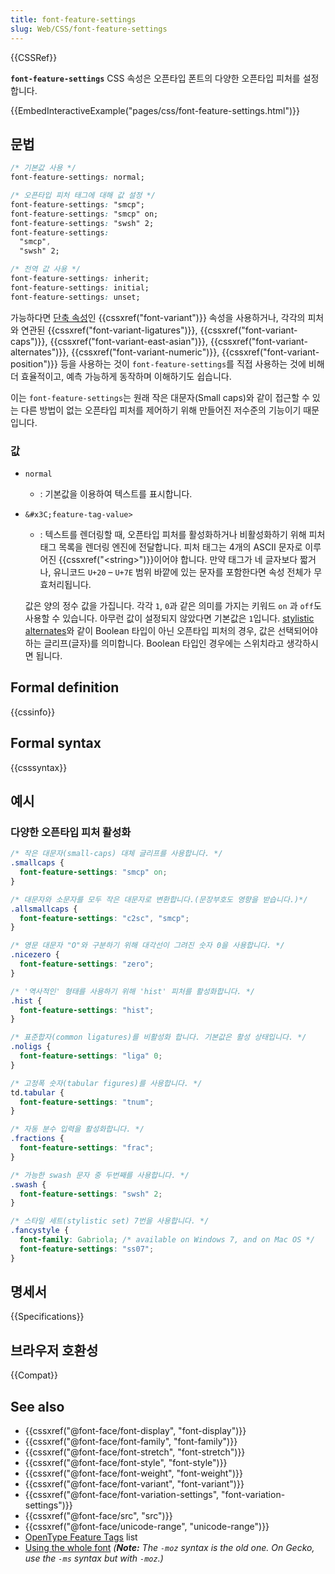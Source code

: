 ```yaml
---
title: font-feature-settings
slug: Web/CSS/font-feature-settings
---
```


{{CSSRef}}

**`font-feature-settings`** CSS 속성은 오픈타입 폰트의 다양한 오픈타입 피처를 설정합니다.

{{EmbedInteractiveExample("pages/css/font-feature-settings.html")}}

## 문법

```css
/* 기본값 사용 */
font-feature-settings: normal;

/* 오픈타입 피처 태그에 대해 값 설정 */
font-feature-settings: "smcp";
font-feature-settings: "smcp" on;
font-feature-settings: "swsh" 2;
font-feature-settings:
  "smcp",
  "swsh" 2;

/* 전역 값 사용 */
font-feature-settings: inherit;
font-feature-settings: initial;
font-feature-settings: unset;
```

가능하다면 [단축 속성](/ko/docs/Web/CSS/Shorthand_properties)인 {{cssxref("font-variant")}} 속성을 사용하거나, 각각의 피처와 연관된 {{cssxref("font-variant-ligatures")}}, {{cssxref("font-variant-caps")}}, {{cssxref("font-variant-east-asian")}}, {{cssxref("font-variant-alternates")}}, {{cssxref("font-variant-numeric")}}, {{cssxref("font-variant-position")}} 등을 사용하는 것이 `font-feature-settings`를 직접 사용하는 것에 비해 더 효율적이고, 예측 가능하게 동작하며 이해하기도 쉽습니다.

이는 `font-feature-settings`는 원래 작은 대문자(Small caps)와 같이 접근할 수 있는 다른 방법이 없는 오픈타입 피처를 제어하기 위해 만들어진 저수준의 기능이기 때문입니다.

### 값

- `normal`
  - : 기본값을 이용하여 텍스트를 표시합니다.
- `&#x3C;feature-tag-value>`

  - : 텍스트를 렌더링할 때, 오픈타입 피처를 활성화하거나 비활성화하기 위해 피처 태그 목록을 렌더링 엔진에 전달합니다. 피처 태그는 4개의 ASCII 문자로 이루어진 {{cssxref("&lt;string&gt;")}}이어야 합니다. 만약 태그가 네 글자보다 짧거나, 유니코드 `U+20` – `U+7E` 범위 바깥에 있는 문자를 포함한다면 속성 전체가 무효처리됩니다.

  값은 양의 정수 값을 가집니다. 각각 `1`, `0`과 같은 의미를 가지는 키워드 `on` 과 `off`도 사용할 수 있습니다. 아무런 값이 설정되지 않았다면 기본값은 `1`입니다. [stylistic alternates](http://www.microsoft.com/typography/otspec/features_pt.htm#salt)와 같이 Boolean 타입이 아닌 오픈타입 피처의 경우, 값은 선택되어야 하는 글리프(글자)를 의미합니다. Boolean 타입인 경우에는 스위치라고 생각하시면 됩니다.

## Formal definition

{{cssinfo}}

## Formal syntax

{{csssyntax}}

## 예시

### 다양한 오픈타입 피처 활성화

```css
/* 작은 대문자(small-caps) 대체 글리프를 사용합니다. */
.smallcaps {
  font-feature-settings: "smcp" on;
}

/* 대문자와 소문자를 모두 작은 대문자로 변환합니다.(문장부호도 영향을 받습니다.)*/
.allsmallcaps {
  font-feature-settings: "c2sc", "smcp";
}

/* 영문 대문자 "O"와 구분하기 위해 대각선이 그려진 숫자 0을 사용합니다. */
.nicezero {
  font-feature-settings: "zero";
}

/* '역사적인' 형태를 사용하기 위해 'hist' 피처를 활성화합니다. */
.hist {
  font-feature-settings: "hist";
}

/* 표준합자(common ligatures)를 비활성화 합니다. 기본값은 활성 상태입니다. */
.noligs {
  font-feature-settings: "liga" 0;
}

/* 고정폭 숫자(tabular figures)를 사용합니다. */
td.tabular {
  font-feature-settings: "tnum";
}

/* 자동 분수 입력을 활성화합니다. */
.fractions {
  font-feature-settings: "frac";
}

/* 가능한 swash 문자 중 두번째를 사용합니다. */
.swash {
  font-feature-settings: "swsh" 2;
}

/* 스타일 세트(stylistic set) 7번을 사용합니다. */
.fancystyle {
  font-family: Gabriola; /* available on Windows 7, and on Mac OS */
  font-feature-settings: "ss07";
}
```

## 명세서

{{Specifications}}

## 브라우저 호환성

{{Compat}}

## See also

- {{cssxref("@font-face/font-display", "font-display")}}
- {{cssxref("@font-face/font-family", "font-family")}}
- {{cssxref("@font-face/font-stretch", "font-stretch")}}
- {{cssxref("@font-face/font-style", "font-style")}}
- {{cssxref("@font-face/font-weight", "font-weight")}}
- {{cssxref("@font-face/font-variant", "font-variant")}}
- {{cssxref("@font-face/font-variation-settings", "font-variation-settings")}}
- {{cssxref("@font-face/src", "src")}}
- {{cssxref("@font-face/unicode-range", "unicode-range")}}
- [OpenType Feature Tags](http://www.microsoft.com/typography/otspec/featurelist.htm) list
- [Using the whole font](http://blogs.msdn.com/b/ie/archive/2012/01/09/css-corner-using-the-whole-font.aspx)
  _(**Note:** The `-moz` syntax is the old one. On Gecko, use the `-ms` syntax but with `-moz`.)_
